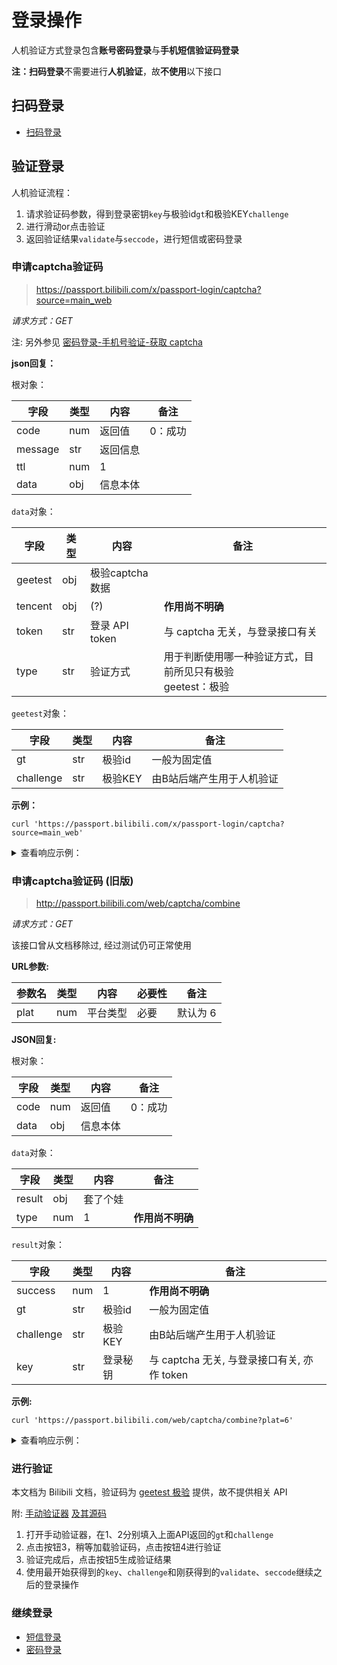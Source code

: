 # 登录操作

人机验证方式登录包含**账号密码登录**与**手机短信验证码登录**

**注：扫码登录**不需要进行**人机验证**，故**不使用**以下接口

## 扫码登录

- [扫码登录](QR.md)

## 验证登录

人机验证流程：

1. 请求验证码参数，得到登录密钥`key`与极验id`gt`和极验KEY`challenge`
2. 进行滑动or点击验证
3. 返回验证结果`validate`与`seccode`，进行短信或密码登录

### 申请captcha验证码

> https://passport.bilibili.com/x/passport-login/captcha?source=main_web

*请求方式：GET*

注: 另外参见 [密码登录-手机号验证-获取 captcha](password.md#获取-captcha)

**json回复：**

根对象：

| 字段   | 类型 | 内容     | 备注         |
| ------ | ---- | -------- | --------- |
| code   | num  | 返回值   | 0：成功     |
| message   | str  | 返回信息   | |
| ttl   | num  | 1 |  |
| data   | obj  | 信息本体 | |

`data`对象：

| 字段      | 类型  | 内容     | 备注     |
| -------- | ----- | ------ | -------- |
| geetest   | obj   | 极验captcha数据 |  |
| tencent   | obj   | (?) | **作用尚不明确** |
| token    | str   | 登录 API token | 与 captcha 无关，与登录接口有关 |
| type     | str   | 验证方式 | 用于判断使用哪一种验证方式，目前所见只有极验<br />geetest：极验 |

`geetest`对象：

| 字段      | 类型  | 内容     | 备注     |
| -------- | ----- | ------ | -------- |
| gt | str | 极验id | 一般为固定值 |
| challenge | str | 极验KEY | 由B站后端产生用于人机验证 |

**示例：**

```shell
curl 'https://passport.bilibili.com/x/passport-login/captcha?source=main_web'
```

<details>
<summary>查看响应示例：</summary>

```json
{
    "code": 0,
    "message": "0",
    "ttl": 1,
    "data": {
        "type": "geetest",
        "token": "00fbe75cc2864ba0af969231f193a974",
        "geetest": {
            "challenge": "a57d9be17505d4a15ed84694c48fbf74",
            "gt": "ac597a4506fee079629df5d8b66dd4fe"
        },
        "tencent": {
            "appid": ""
        }
    }
}
```

</details>

### 申请captcha验证码 (旧版)

> http://passport.bilibili.com/web/captcha/combine

*请求方式：GET*

该接口曾从文档移除过, 经过测试仍可正常使用

**URL参数:**

| 参数名 | 类型 | 内容         | 必要性 | 备注 |
| ------ | ---- | ------------ | ------ | ---- |
| plat   | num  | 平台类型     | 必要   | 默认为 6 |

**JSON回复:**

根对象：

| 字段   | 类型 | 内容     | 备注         |
| ------ | ---- | -------- | --------- |
| code   | num  | 返回值   | 0：成功     |
| data   | obj  | 信息本体 | |

`data`对象：

| 字段      | 类型  | 内容     | 备注     |
| -------- | ----- | ------ | -------- |
| result   | obj   | 套了个娃 |  |
| type     | num   | 1      | **作用尚不明确** |

`result`对象：

| 字段      | 类型  | 内容     | 备注     |
| -------- | ----- | ------ | -------- |
| success | num | 1 | **作用尚不明确** |
| gt | str | 极验id | 一般为固定值 |
| challenge | str | 极验KEY | 由B站后端产生用于人机验证 |
| key | str | 登录秘钥 | 与 captcha 无关, 与登录接口有关, 亦作 token |

**示例:**

```shell
curl 'https://passport.bilibili.com/web/captcha/combine?plat=6'
```

<details>
<summary>查看响应示例：</summary>

```json
{
  "code": 0,
  "data": {
    "result": {
      "success": 1,
      "gt": "bd111e81eda1cbb9f54425aafc0908ac",
      "challenge": "2903a8eb967a1d990444cb23ea42f417",
      "key": "76fb59fbd83a4d9d816162c5156fc964"
    },
    "type": 1
  }
}
```

</details>

### 进行验证

本文档为 Bilibili 文档，验证码为 [geetest 极验](https://docs.geetest.com/sensebot/start/) 提供，故不提供相关 API

附: [手动验证器](https://kuresaru.github.io/geetest-validator/)
[及其源码](https://github.com/kuresaru/geetest-validator)

1. 打开手动验证器，在1、2分别填入上面API返回的`gt`和`challenge`
2. 点击按钮3，稍等加载验证码，点击按钮4进行验证
3. 验证完成后，点击按钮5生成验证结果
4. 使用最开始获得到的`key`、`challenge`和刚获得到的`validate`、`seccode`继续之后的登录操作

### 继续登录

- [短信登录](SMS.md)
- [密码登录](password.md)
